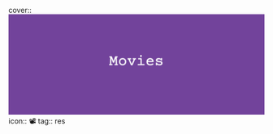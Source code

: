 cover:: ![CleanShot 2024-02-06 at 07.09.52@2x.png](../assets/CleanShot_2024-02-06_at_07.09.52@2x_1707174623926_0.png) 
icon:: 📽️
tag:: res
